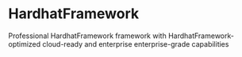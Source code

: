# HardhatFramework
Professional HardhatFramework framework with HardhatFramework-optimized cloud-ready and enterprise enterprise-grade capabilities
